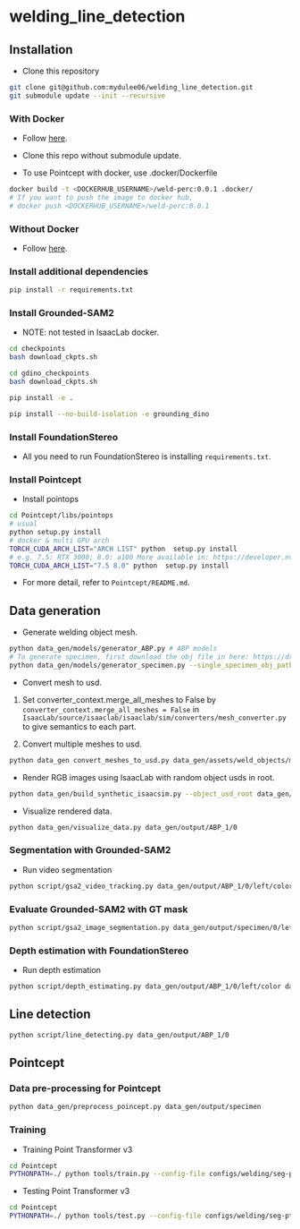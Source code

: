 # welding_line_detection

## Installation

* Clone this repository

```bash
git clone git@github.com:mydulee06/welding_line_detection.git
git submodule update --init --recursive
```

### With Docker

* Follow [here](https://isaac-sim.github.io/IsaacLab/v2.1.0/source/deployment/docker.html).
* Clone this repo without submodule update.

* To use Pointcept with docker, use .docker/Dockerfile

```bash
docker build -t <DOCKERHUB_USERNAME>/weld-perc:0.0.1 .docker/
# If you want to push the image to docker hub,
# docker push <DOCKERHUB_USERNAME>/weld-perc:0.0.1
```

### Without Docker

* Follow [here](https://isaac-sim.github.io/IsaacLab/v2.1.0/source/setup/installation/pip_installation.html).

### Install additional dependencies

```bash
pip install -r requirements.txt
```

### Install Grounded-SAM2

* NOTE: not tested in IsaacLab docker.

```bash
cd checkpoints
bash download_ckpts.sh

cd gdino_checkpoints
bash download_ckpts.sh

pip install -e .

pip install --no-build-isolation -e grounding_dino
```

### Install FoundationStereo

* All you need to run FoundationStereo is installing `requirements.txt`.

### Install Pointcept

* Install pointops

```bash
cd Pointcept/libs/pointops
# usual
python setup.py install
# docker & multi GPU arch
TORCH_CUDA_ARCH_LIST="ARCH LIST" python  setup.py install
# e.g. 7.5: RTX 3000; 8.0: a100 More available in: https://developer.nvidia.com/cuda-gpus
TORCH_CUDA_ARCH_LIST="7.5 8.0" python  setup.py install
```

* For more detail, refer to `Pointcept/README.md`.

## Data generation

* Generate welding object mesh.

```bash
python data_gen/models/generator_ABP.py # ABP models
# To generate specimen, first download the obj file in here: https://drive.google.com/file/d/1dg7QSZhqNZDjM3NZjApDWsCi53OElC9C/view?usp=sharing
python data_gen/models/generator_specimen.py --single_specimen_obj_path data_gen/assets/weld_objects/meshes/specimen/single.obj --count 100
```

* Convert mesh to usd.
1. Set converter_context.merge_all_meshes to False by `converter_context.merge_all_meshes = False` in `IsaacLab/source/isaaclab/isaaclab/sim/converters/mesh_converter.py` to give semantics to each part.

2. Convert multiple meshes to usd.

```bash
python data_gen convert_meshes_to_usd.py data_gen/assets/weld_objects/meshes/specimen data_gen/assets/weld_objects/usd/specimen --mass 1.0
```

* Render RGB images using IsaacLab with random object usds in root.

```bash
python data_gen/build_synthetic_isaacsim.py --object_usd_root data_gen/assets/weld_objects/usd/specimen --headless --path_tracing
```

* Visualize rendered data.

```bash
python data_gen/visualize_data.py data_gen/output/ABP_1/0
```

### Segmentation with Grounded-SAM2

* Run video segmentation

```bash
python script/gsa2_video_tracking.py data_gen/output/ABP_1/0/left/color --text_prompt "pillar. bottom plate." --mask_dir data_gen/output/ABP_1/0/left/mask --result_dir data_gen/output/ABP_1/0/left/result
```

### Evaluate Grounded-SAM2 with GT mask

```bash
python script/gsa2_image_segmentation.py data_gen/output/specimen/0/left/color --mask_dir script/output/test1 --result_dir script/output/test1 --plate_mask_gt_dir data_gen/output/specimen/0/left/mask_gt/plate --pillar_mask_gt_dir data_gen/output/specimen/0/left/mask_gt/pillar
```

### Depth estimation with FoundationStereo

* Run depth estimation

```bash
python script/depth_estimating.py data_gen/output/ABP_1/0/left/color data_gen/output/ABP_1/0/right/color data_gen/output/ABP_1/0/left/intrinsic
```

## Line detection

```bash
python script/line_detecting.py data_gen/output/ABP_1/0
```

## Pointcept

### Data pre-processing for Pointcept

```bash
python data_gen/preprocess_poincept.py data_gen/output/specimen
```

### Training

* Training Point Transformer v3

```bash
cd Pointcept
PYTHONPATH=./ python tools/train.py --config-file configs/welding/seg-pt-v3m1-0-base.py --num-gpus 1 [--options num_worker=8 enable_wandb=False save_path=exp/welding/seg-pt-v3m1-0-base]
```

* Testing Point Transformer v3

```bash
cd Pointcept
PYTHONPATH=./ python tools/test.py --config-file configs/welding/seg-pt-v3m1-0-base.py --num-gpus 1 --options save_path=exp/welding/seg-pt-v3m1-0-base weight=exp/welding/seg-pt-v3m1-0-base/model/model_last.pth [test.verbose=Ture/False]
```
